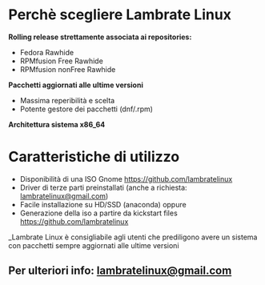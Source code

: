 
# Perchè scegliere Lambrate Linux

 **Rolling release strettamente associata ai repositories:**

  - Fedora Rawhide
  - RPMfusion Free Rawhide
  - RPMfusion nonFree Rawhide
 
 **Pacchetti aggiornati alle ultime versioni**
 
  - Massima reperibilità e scelta
  - Potente gestore dei pacchetti (dnf/.rpm)
  
 **Architettura sistema x86_64**


# Caratteristiche di utilizzo

 - Disponibilità di una ISO Gnome https://github.com/lambratelinux
 - Driver di terze parti preinstallati (anche a richiesta: lambratelinux@gmail.com)
 - Facile installazione su HD/SSD (anaconda)
    oppure
 - Generazione della iso a partire da kickstart files https://github.com/lambratelinux

_Lambrate Linux è consigliabile agli utenti che prediligono avere un sistema con pacchetti sempre aggiornati alle ultime versioni

## Per ulteriori info: lambratelinux@gmail.com
